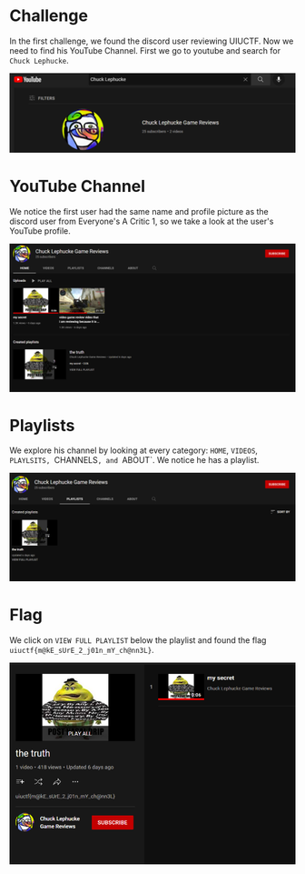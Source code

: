 # Challenge 
In the first challenge, we found the discord user reviewing UIUCTF. Now we need to find his YouTube Channel. First we go to youtube and search for `Chuck Lephucke`.

![Search Results](search.png)

# YouTube Channel
We notice the first user had the same name and profile picture as the discord user from Everyone's A Critic 1, so we take a look at the user's YouTube profile.

![YouTube](youtube.png)

# Playlists
We explore his channel by looking at every category: `HOME`, `VIDEOS`, `PLAYLSITS, `CHANNELS`, and `ABOUT`. We notice he has a playlist.

![Playlists](playlists.png)

# Flag
We click on `VIEW FULL PLAYLIST` below the playlist and found the flag `uiuctf{m@kE_sUrE_2_j01n_mY_ch@nn3L}`. 

![Flag](flag.png)